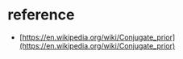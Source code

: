 # reference

* [https://en.wikipedia.org/wiki/Conjugate_prior](https://en.wikipedia.org/wiki/Conjugate_prior)